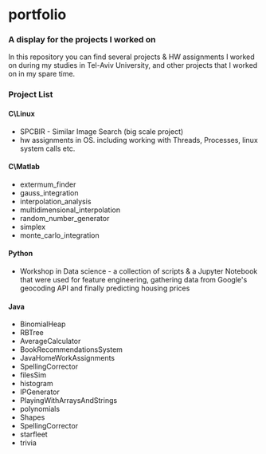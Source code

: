 # portfolio

### A display for the projects I worked on

In this repository you can find several projects & HW assignments I worked on during my studies in Tel-Aviv University, and other projects that I worked on in my spare time.

### Project List

#### C\Linux

* SPCBIR - Similar Image Search (big scale project)
* hw assignments in OS. including working with Threads, Processes, linux system calls etc.

#### C\Matlab

* extermum_finder
* gauss_integration
* interpolation_analysis
* multidimensional_interpolation
* random_number_generator
* simplex
* monte_carlo_integration


#### Python

* Workshop in Data science - a collection of scripts & a Jupyter Notebook that were used for feature engineering, gathering data from Google's geocoding API and finally predicting housing prices   

#### Java

* BinomialHeap
* RBTree
* AverageCalculator
* BookRecommendationsSystem
* JavaHomeWorkAssignments
* SpellingCorrector
* filesSim
* histogram
* IPGenerator
* PlayingWithArraysAndStrings
* polynomials
* Shapes
* SpellingCorrector
* starfleet
* trivia
